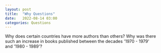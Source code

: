 ```yaml
---
layout: post
title:  "Why Questions"
date:   2022-08-14 03:00
categories: Questions
---
```


Why does certain countries have more authors than others?
Why was there such an increase in books published between the decades '1970 - 1979' and '1980 - 1989'?
